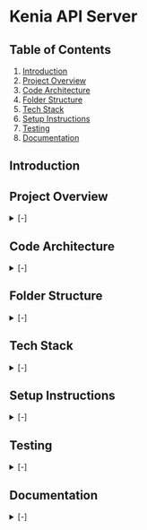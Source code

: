 # Kenia API Server

## Table of Contents

1. [Introduction](#introduction)
2. [Project Overview](#project-overview)
3. [Code Architecture](#design-patternarchitecture)
4. [Folder Structure](#folder-structure)
5. [Tech Stack](#tech-stack)
6. [Setup Instructions](#setup-instructions)
7. [Testing](#testing)
8. [Documentation](#documentation)

## Introduction

## Project Overview

<details>

<summary>[-]</summary>

Kenia is an API server designed for managing various workflows within a school environment. It provides dynamic capabilities to encapsulate and manage school workflows using flexible templates.

</details>

## Code Architecture

<details>

<summary>[-]</summary>

The project is bootstrapped using components defined in the `infrastructure` folder. This includes the initialization of essential services like the database, logger, middlewares, swagger doc, and the Express server.

- **Database**: The database configuration and connection setup are handled in the `infrastructure/internal/database` module. Prisma is used as the ORM for interacting with the database.
- **Logger**: A centralized logging service is set up in the `infrastructure/internal/logger` module to manage application-wide logging.
- **Express**: The Express server configuration, including middleware setup and route initialization, is handled in the `infrastructure/internal/express` module.

The application logic is organized into modules under the `api/modules` folder. Each module encapsulates a specific domain of the application and follows the separation of concerns principle. By organizing the application into modules, we ensure that each module can operate independently and be maintained separately, promoting scalability, testability and maintainability

- **Controllers**: Each module has its controllers that define and manage API endpoints.
- **Services**: The services in each module contain the business logic and coordinate various operations.
- **Providers**: Providers are responsible for data access and interactions with the database, ensuring a clear separation between business logic and data access.

The project adheres to object-oriented programming principles and utilizes `tsyringe` for dependency injection to manage dependencies and promote modularity.

</details>

## Folder Structure

<details>

<summary>[-]</summary>

The project's folder structure is organized as follows:

```bash

kenia/
├── src/
│ ├── api/
│ │ ├── modules/
│ │ │ ├── auth/
│ │ │ │ ├── controllers/
│ │ │ │ ├── e2e/
│ │ │ │ ├── services/
│ │ │ │ │ ├── __tests__/
│ │ │ │ └── providers/
│ │ │ │ └── ...
│ │ │ ├── staff/
│ │ │ │ ├── controllers/
│ │ │ │ ├── e2e/
│ │ │ │ ├── services/
│ │ │ │ │ ├── __tests__/
│ │ │ │ └── providers/
│ │ │ │ └── ...
│ │ │ ├── base/
│ │ │ │ ├── controllers/
│ │ │ │ ├── services/
│ │ │ │ └── ...
│ │ │ └── ...
│ │ ├── shared/
│ │ │ ├── helpers/
│ │ │ ├── services/
│ │ │ └── types/
│ │ │ └── ...
│ ├── config/
│ ├── infrastructure/
│ │ │ ├── external/
│ │ │ └── internal/
│ │ │ │ ├── application/
│ │ │ │ ├── database/
│ │ │ │ └── middlewares/
│ │ │ │ └── ...
│ ├── types/
│ ├── utils/
│ └── index.ts
├── .env.example
└── README.md

```

</details>

## Tech Stack

<details>

<summary>[-]</summary>

Kenia is built using the following technologies and tools:

- **Express**
- **TypeScript**
- **Jest**
- **Prisma**
- **Tsyringe**

The project was bootstrapped with `pnpm` and includes a setup script (`pnpm run dev`) for development.

</details>

## Setup Instructions

<details>
<summary>[-]</summary>

To set up Kenia locally, follow these steps:
Set environment variables in .env file based on .env.example.

1. **Clone the repository**:

   ```bash
   git clone https://github.com/your-username/kenia-api-server.git
   ```

2. **Navigate to the project directory**:

   ```bash
   cd KeniaAPI
   ```

3. **Install dependencies**:

   ```bash
   pnpm install
   ```

4. **Run Docker to start the local PostgreSQL database**:

   ```bash
   docker-compose up -d
   ```

5. **Generate Prisma client**:

   ```bash
   pnpm run prisma:generate
   ```

6. **Run migrations**:

   ```bash
   pnpm run prisma:migrate
   ```

7. **Start the application**:
   ```bash
   pnpm run dev
   ```

</details>

## Testing

<details>
<summary>[-]</summary>

- **Tool**: Jest
- **Location**: `api/modules/[module]/services/__tests__/`
- **Description**: Unit tests are written to verify the functionality of individual services. Each service has corresponding tests to ensure that the business logic works as expected.

### End-to-End (E2E) Tests

- **Tool**: Jest, Supertest
- **Location**: `api/modules/[module]/e2e/`
- **Description**: E2E tests are used to test the entire application flow, from controllers handling HTTP requests to the database access layer returned by providers. These tests ensure that the API endpoints work correctly with the Prisma ORM.

### Database for E2E Tests

- **Configuration**: A local SQL database running in a Docker container is used for E2E tests. The Docker container is defined in `docker-compose.yml`.

- **Test**: Runs all tests

  ```bash
  pnpm run test
  ```

- **Test Coverage**: Runs tests with coverage reporting

  ```bash
  pnpm run test:coverage
  ```

- **Test Watch**: Runs tests in watch mode

  ```bash
  pnpm run test:watch
  ```

<!-- - **E2E Test**: Runs end-to-end tests -->

  <!-- ```bash -->
  <!-- pnpm test:e2e -->
  <!-- ``` -->

</details>

## Documentation

<details>
<summary>[-]</summary>

The project uses `swagger-ui-express` for API documentation. Swagger documentation is dynamically generated when routes are registered.

**Endpoint for Swagger UI**: `/docs`

</details>
